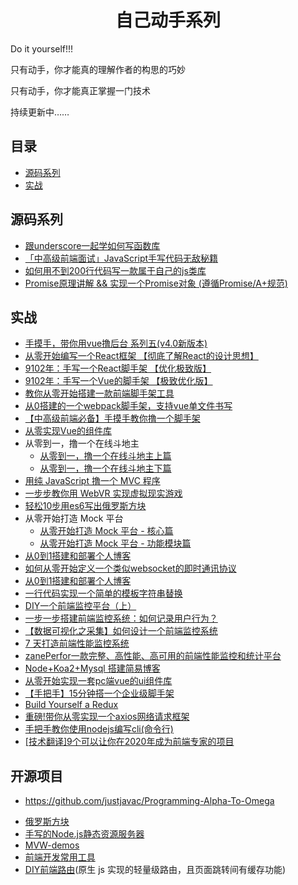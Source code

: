 <h1 align="center">自己动手系列</h1>

Do it yourself!!!

只有动手，你才能真的理解作者的构思的巧妙

只有动手，你才能真正掌握一门技术

持续更新中……


## 目录

* [源码系列](#源码系列)
* [实战](#实战)


## 源码系列


* [跟underscore一起学如何写函数库](https://juejin.im/post/5c7e9680e51d451581086bc4)
* [「中高级前端面试」JavaScript手写代码无敌秘籍](https://juejin.im/post/5c9c3989e51d454e3a3902b6)
* [如何用不到200行代码写一款属于自己的js类库](https://juejin.im/post/5d1e26a2e51d45595319e3a9)
* [Promise原理讲解 && 实现一个Promise对象 (遵循Promise/A+规范)](https://juejin.im/post/5aa7868b6fb9a028dd4de672)
 
## 实战
* [手摸手，带你用vue撸后台 系列五(v4.0新版本)](https://juejin.im/post/5c92ff94f265da6128275a85)
* [从零开始编写一个React框架 【彻底了解React的设计思想】](https://segmentfault.com/a/1190000020034137#articleHeader0)
* [9102年：手写一个React脚手架 【优化极致版】](https://segmentfault.com/a/1190000019126657)
* [9102年：手写一个Vue的脚手架 【极致优化版】](https://segmentfault.com/a/1190000019207033)
* [教你从零开始搭建一款前端脚手架工具](https://segmentfault.com/a/1190000006190814)
* [从0搭建的一个webpack脚手架，支持vue单文件书写](https://juejin.im/post/5cc55c336fb9a032086dd701)
* [【中高级前端必备】手摸手教你撸一个脚手架](https://juejin.im/post/5d37d982e51d45108c59a635)
* [从零实现Vue的组件库](https://juejin.im/post/5c0b8ece5188254f9e2809fe)
* 从零到一，撸一个在线斗地主
  * [从零到一，撸一个在线斗地主上篇](http://www.alloyteam.com/2019/07/13829/)
  * [从零到一，撸一个在线斗地主下篇](http://www.alloyteam.com/2019/07/13834/)
* [用纯 JavaScript 撸一个 MVC 程序](https://segmentfault.com/a/1190000020007033)
* [一步步教你用 WebVR 实现虚拟现实游戏](https://segmentfault.com/a/1190000019135847)
* [轻松10步用es6写出俄罗斯方块](https://segmentfault.com/a/1190000008181905)
* 从零开始打造 Mock 平台
  * [从零开始打造 Mock 平台 - 核心篇](https://juejin.im/post/5a746514f265da4e8e7835bd)
  * [从零开始打造 Mock 平台 - 功能模块篇](https://juejin.im/post/5a7a8f195188257a6a78b457)
* [从0到1搭建和部署个人博客](https://juejin.im/post/5ae170e1f265da0b7527d0dc)
* [如何从零开始定义一个类似websocket的即时通讯协议](https://segmentfault.com/a/1190000019560096)
* [从0到1搭建和部署个人博客](https://juejin.im/post/5ae170e1f265da0b7527d0dc)
* [一行代码实现一个简单的模板字符串替换](https://github.com/jawil/blog/issues/32)
* [DIY一个前端监控平台（上）](https://juejin.im/post/5c8cd7bd5188257ed47b22fe)
* [一步一步搭建前端监控系统：如何记录用户行为？](https://juejin.im/post/5d44ec1cf265da039a2869c0)
* [【数据可视化之采集】如何设计一个前端监控系统](https://juejin.im/entry/58834ecb1b69e60058d8f73a)
* [7 天打造前端性能监控系统](http://fex.baidu.com/blog/2014/05/build-performance-monitor-in-7-days/)
* [zanePerfor一款完整、高性能、高可用的前端性能监控和统计平台](https://github.com/wangweianger/zanePerfor)
* [Node+Koa2+Mysql 搭建简易博客](http://www.wclimb.site/2017/07/12/Node-Koa2-Mysql-%E6%90%AD%E5%BB%BA%E7%AE%80%E6%98%93%E5%8D%9A%E5%AE%A2/)
* [从零开始实现一套pc端vue的ui组件库](https://segmentfault.com/a/1190000020193444)
* [【手把手】15分钟搭一个企业级脚手架](https://juejin.im/post/5d650613f265da03951a0364)
* [Build Yourself a Redux](https://zapier.com/engineering/how-to-build-redux/)
* [重磅!带你从零实现一个axios网络请求框架](https://segmentfault.com/a/1190000020601672)
* [手把手教你使用nodejs编写cli(命令行)](https://juejin.im/post/5bd90d3ce51d4579362b0390)
* [[技术翻译]9个可以让你在2020年成为前端专家的项目](https://juejin.im/post/5db71290f265da4d1c6999a0)


## 开源项目
- https://github.com/justjavac/Programming-Alpha-To-Omega
* [俄罗斯方块](https://github.com/timmyLan/tetris)
* [手写的Node.js静态资源服务器](https://segmentfault.com/a/1190000019936510)
* [MVW-demos](https://github.com/livoras/MVW-demos)
* [前端开发常用工具](https://github.com/yimogit/metools-plugin)
* [DIY前端路由](https://github.com/biaochenxuying/route)(原生 js 实现的轻量级路由，且页面跳转间有缓存功能)
